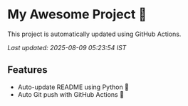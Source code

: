 # My Awesome Project 🚀

This project is automatically updated using GitHub Actions.

_Last updated: 2025-08-09 05:23:54 IST_

## Features
- Auto-update README using Python 🐍
- Auto Git push with GitHub Actions 🤖
